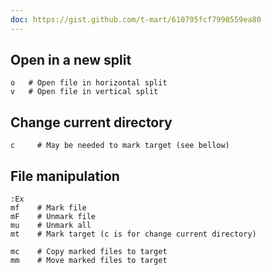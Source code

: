 ```yaml
---
doc: https://gist.github.com/t-mart/610795fcf7998559ea80
---
```


## Open in a new split

```
o   # Open file in horizontal split
v   # Open file in vertical split
```

## Change current directory

```shell
c     # May be needed to mark target (see bellow)
```

## File manipulation

```shell
:Ex
mf    # Mark file
mF    # Unmark file
mu    # Unmark all
mt    # Mark target (c is for change current directory)

mc    # Copy marked files to target
mm    # Move marked files to target
```
